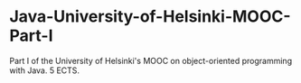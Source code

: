 # Java-University-of-Helsinki-MOOC-Part-I
Part I of the University of Helsinki's MOOC on object-oriented programming with Java. 5 ECTS.
